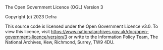 The Open Government Licence (OGL) Version 3

Copyright (c) 2023 Defra

This source code is licensed under the Open Government Licence v3.0. To view this
licence, visit <https://www.nationalarchives.gov.uk/doc/open-government-licence/version/3>
or write to the Information Policy Team, The National Archives, Kew, Richmond,
Surrey, TW9 4DU.